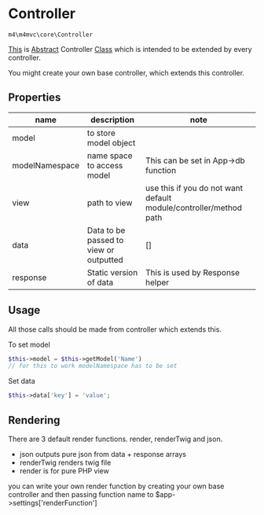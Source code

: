 # Controller

`m4\m4mvc\core\Controller`

[This](https://github.com/Matoo125/M4CMS/blob/master/app/core/Controller.php) is [Abstract](http://php.net/manual/en/language.oop5.abstract.php) Controller [Class](http://php.net/manual/en/language.oop5.php) which is intended to be extended by every controller.

You might create your own base controller, which extends this controller.

## Properties

| name           | description                            | note                                     |
| -------------- | -------------------------------------- | ---------------------------------------- |
| model          | to store model object                  |                                          |
| modelNamespace | name space to access model             | This can be set in App->db function      |
| view           | path to view                           | use this if you do not want default module/controller/method path |
| data           | Data to be passed to view or outputted | []                                       |
| response       | Static version of data                 | This is used by Response helper          |

## Usage

All those calls should be made from controller which extends this.

To set model

```php
$this->model = $this->getModel('Name')
// for this to work modelNamespace has to be set
```

Set data

```php
$this->data['key'] = 'value';
```



## Rendering

There are 3 default render functions. render, renderTwig and json.

- json outputs pure json from data + response arrays
- renderTwig renders twig file 
- render is for pure PHP view

you can write your own render function by creating your own base controller and then passing function name to $app->settings['renderFunction']

